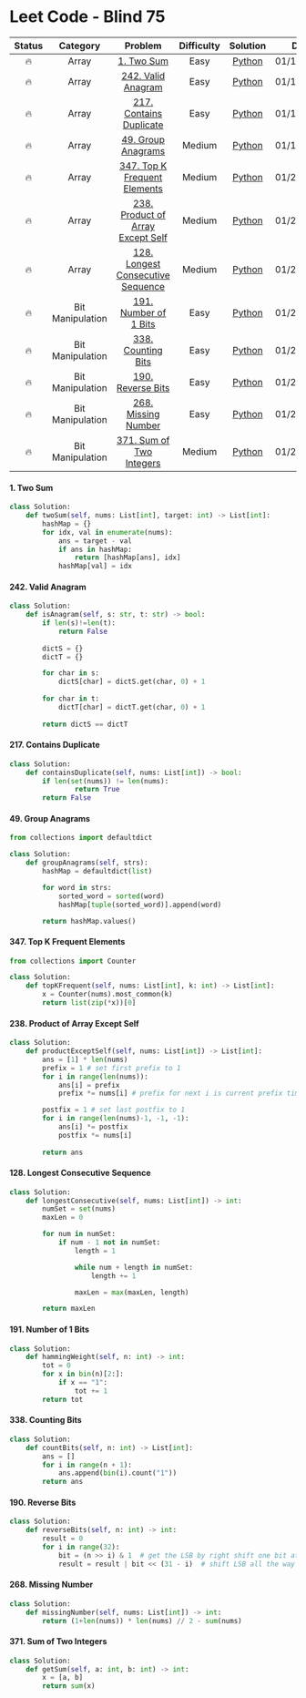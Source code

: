 # Leet Code - Blind 75

|Status|Category|Problem|Difficulty|Solution|Date|
|:-:|:-:|:-:|:-:|:-:|:-:|
|:fire:|Array|[1. Two Sum](https://leetcode.com/problems/two-sum/)|Easy|[Python](#1-two-sum)|01/18/2024|
|:fire:|Array|[242. Valid Anagram](https://leetcode.com/problems/valid-anagram/)|Easy|[Python](#242-valid-anagram)|01/18/2024|
|:fire:|Array|[217. Contains Duplicate](https://leetcode.com/problems/contains-duplicate/)|Easy|[Python](#217-contains-duplicate)|01/18/2024|
|:fire:|Array|[49. Group Anagrams](https://leetcode.com/problems/group-anagrams/)|Medium|[Python](#49-group-anagrams)|01/19/2024|
|:fire:|Array|[347. Top K Frequent Elements](https://leetcode.com/problems/top-k-frequent-elements/)|Medium|[Python](#347-top-k-frequent-elements)|01/21/2024|
|:fire:|Array|[238. Product of Array Except Self](https://leetcode.com/problems/product-of-array-except-self/)|Medium|[Python](#238-product-of-array-except-self)|01/24/2024|
|:fire:|Array|[128. Longest Consecutive Sequence](https://leetcode.com/problems/longest-consecutive-sequence/)|Medium|[Python](#128-longest-consecutive-sequence)|01/25/2024|
|:fire:|Bit Manipulation|[191. Number of 1 Bits](https://leetcode.com/problems/number-of-1-bits/)|Easy|[Python](#191-number-of-1-bits)|01/25/2024|
|:fire:|Bit Manipulation|[338. Counting Bits](https://leetcode.com/problems/counting-bits/)|Easy|[Python](#338-counting-bits)|01/25/2024|
|:fire:|Bit Manipulation|[190. Reverse Bits](https://leetcode.com/problems/reverse-bits/)|Easy|[Python](#190-reverse-bits)|01/26/2024|
|:fire:|Bit Manipulation|[268. Missing Number](https://leetcode.com/problems/missing-number/)|Easy|[Python](#268-missing-number)|01/26/2024|
|:fire:|Bit Manipulation|[371. Sum of Two Integers](https://leetcode.com/problems/sum-of-two-integers/description/)|Medium|[Python](#371-sum-of-two-integers)|01/29/2024|

#### 1. Two Sum
```python
class Solution:
    def twoSum(self, nums: List[int], target: int) -> List[int]:
        hashMap = {}
        for idx, val in enumerate(nums):
            ans = target - val
            if ans in hashMap:
                return [hashMap[ans], idx]
            hashMap[val] = idx
```

#### 242. Valid Anagram
```python
class Solution:
    def isAnagram(self, s: str, t: str) -> bool:
        if len(s)!=len(t):
            return False
        
        dictS = {}
        dictT = {}

        for char in s:
            dictS[char] = dictS.get(char, 0) + 1
        
        for char in t:
            dictT[char] = dictT.get(char, 0) + 1
        
        return dictS == dictT
```

#### 217. Contains Duplicate
```python
class Solution:
    def containsDuplicate(self, nums: List[int]) -> bool:
        if len(set(nums)) != len(nums):
                return True
        return False
```

#### 49. Group Anagrams
```python
from collections import defaultdict

class Solution:
    def groupAnagrams(self, strs):
        hashMap = defaultdict(list)

        for word in strs:
            sorted_word = sorted(word)
            hashMap[tuple(sorted_word)].append(word)

        return hashMap.values()
```

#### 347. Top K Frequent Elements
```python
from collections import Counter

class Solution:
    def topKFrequent(self, nums: List[int], k: int) -> List[int]:
        x = Counter(nums).most_common(k)
        return list(zip(*x))[0]
```

#### 238. Product of Array Except Self
```python
class Solution:
    def productExceptSelf(self, nums: List[int]) -> List[int]:
        ans = [1] * len(nums)
        prefix = 1 # set first prefix to 1
        for i in range(len(nums)):
            ans[i] = prefix
            prefix *= nums[i] # prefix for next i is current prefix times current num

        postfix = 1 # set last postfix to 1
        for i in range(len(nums)-1, -1, -1):
            ans[i] *= postfix
            postfix *= nums[i]
        
        return ans
```

#### 128. Longest Consecutive Sequence
```python
class Solution:
    def longestConsecutive(self, nums: List[int]) -> int:
        numSet = set(nums)
        maxLen = 0

        for num in numSet:
            if num - 1 not in numSet:
                length = 1

                while num + length in numSet:
                    length += 1

                maxLen = max(maxLen, length)

        return maxLen
```

#### 191. Number of 1 Bits
```python
class Solution:
    def hammingWeight(self, n: int) -> int:
        tot = 0
        for x in bin(n)[2:]:
            if x == "1":
                tot += 1
        return tot
```

#### 338. Counting Bits
```python
class Solution:
    def countBits(self, n: int) -> List[int]:
        ans = []
        for i in range(n + 1):
            ans.append(bin(i).count("1"))
        return ans
```

#### 190. Reverse Bits
```python
class Solution:
    def reverseBits(self, n: int) -> int:
        result = 0
        for i in range(32):
            bit = (n >> i) & 1  # get the LSB by right shift one bit at a time starting by left shift zero, i from index 0 to 31, total of 32 bits, set bit to AND 1
            result = result | bit << (31 - i)  # shift LSB all the way to left, effectively reversing order, and save to variable result
```

#### 268. Missing Number
```python
class Solution:
    def missingNumber(self, nums: List[int]) -> int:
        return (1+len(nums)) * len(nums) // 2 - sum(nums)
```

#### 371. Sum of Two Integers
```python
class Solution:
    def getSum(self, a: int, b: int) -> int:
        x = [a, b]
        return sum(x)
```